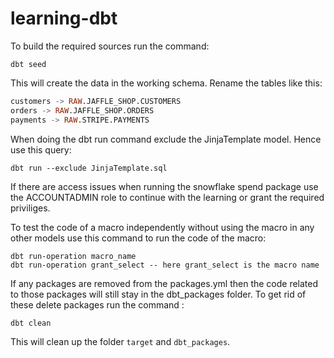 # learning-dbt

To build the required sources run the command:
```
dbt seed
```

This will create the data in the working schema. 
Rename the tables like this: 
```SQL
customers -> RAW.JAFFLE_SHOP.CUSTOMERS
orders -> RAW.JAFFLE_SHOP.ORDERS
payments -> RAW.STRIPE.PAYMENTS
```

When doing the dbt run command exclude the JinjaTemplate model. Hence use this query:
```
dbt run --exclude JinjaTemplate.sql
```

If there are access issues when running the snowflake spend package use the ACCOUNTADMIN role to continue with the learning or grant the required priviliges. 

To test the code of a macro independently without using the macro in any other models use this command to run the code of the macro: 
```
dbt run-operation macro_name
dbt run-operation grant_select -- here grant_select is the macro name 
```

If any packages are removed from the packages.yml then the code related to those packages will still stay in the dbt_packages folder. To get rid of these delete packages run the command :
```
dbt clean
```

This will clean up the folder ```target``` and ```dbt_packages```.